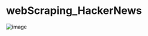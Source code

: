 # webScraping_HackerNews

![image](https://user-images.githubusercontent.com/67123399/159349663-a5cbff9d-49fc-4e5d-89cc-e5f432c102d1.png)
